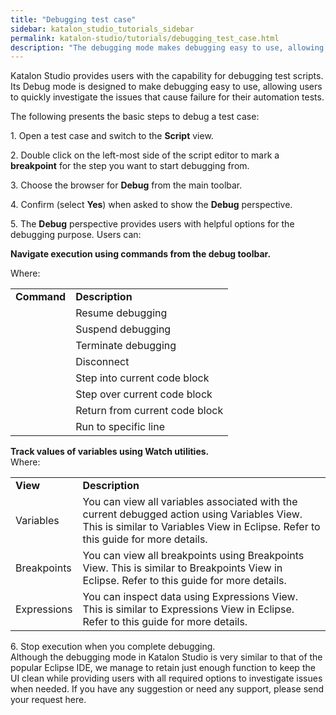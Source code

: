 ```yaml
---
title: "Debugging test case"
sidebar: katalon_studio_tutorials_sidebar
permalink: katalon-studio/tutorials/debugging_test_case.html
description: "The debugging mode makes debugging easy to use, allowing users to quickly investigate the issues that cause failure for their automation tests."
---
```

Katalon Studio provides users with the capability for debugging test scripts. Its Debug mode is designed to make debugging easy to use, allowing users to quickly investigate the issues that cause failure for their automation tests.

The following presents the basic steps to debug a test case:

1\. Open a test case and switch to the **Script** view.

2\. Double click on the left-most side of the script editor to mark a **breakpoint** for the step you want to start debugging from.

3\. Choose the browser for **Debug** from the main toolbar.

4\. Confirm (select **Yes**) when asked to show the **Debug** perspective.

5\. The **Debug** perspective provides users with helpful options for the debugging purpose. Users can:

**Navigate execution using commands from the debug toolbar.**  

Where:

<table><tbody><tr><td><b>Command</b></td><td><b>Description</b></td></tr><tr><td>&nbsp;<img></td><td><span>Resume debugging</span></td></tr><tr><td>&nbsp;<img></td><td><span>Suspend debugging</span></td></tr><tr><td>&nbsp;<img></td><td><span>Terminate debugging</span></td></tr><tr><td>&nbsp;<img></td><td><span>Disconnect</span></td></tr><tr><td>&nbsp;<img></td><td><span>Step into current code block</span></td></tr><tr><td>&nbsp;<img></td><td><span>Step over current code block</span></td></tr><tr><td>&nbsp;<img></td><td><span>Return from current code block</span></td></tr><tr><td>&nbsp;<img></td><td><span>Run to specific line</span></td></tr></tbody></table>

**Track values of variables using Watch utilities.**  
Where:

<table><tbody><tr><td><b>View</b></td><td><b>Description</b></td></tr><tr><td><span>Variables</span></td><td><span>You can view all variables associated with the current debugged action using Variables View. This is similar to Variables View in Eclipse. Refer to this </span><a><span>guide</span></a><span> for more details.</span></td></tr><tr><td><span>Breakpoints</span></td><td><span>You can view all breakpoints using Breakpoints View. This is similar to Breakpoints View in Eclipse. Refer to this </span><a><span>guide</span></a><span> for more details.</span></td></tr><tr><td><span>Expressions</span></td><td><span>You can inspect data using Expressions View. This is similar to Expressions View in Eclipse. Refer to this </span><a><span>guide</span></a><span> for more details.</span></td></tr></tbody></table>

6\. Stop execution when you complete debugging.  
Although the debugging mode in Katalon Studio is very similar to that of the popular Eclipse IDE, we manage to retain just enough function to keep the UI clean while providing users with all required options to investigate issues when needed. If you have any suggestion or need any support, please send your request here.